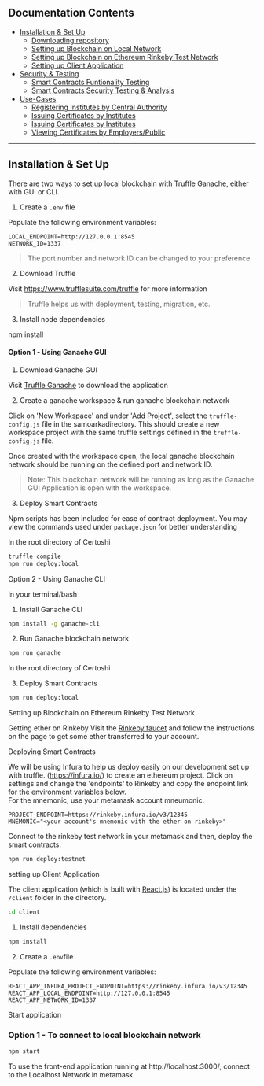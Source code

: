 
## Documentation Contents

- [Installation & Set Up](#Installation-&-Set-Up)
  - [Downloading repository](#Downloading-repository)
  - [Setting up Blockchain on Local Network](#Setting-up-Blockchain-on-Local-Network)
  - [Setting up Blockchain on Ethereum Rinkeby Test Network](#Setting-up-Blockchain-on-Ethereum-Rinkeby-Test-Network)
  - [Setting up Client Application](#Setting-up-Client-Application)
- [Security & Testing](#Security--Testing)
  - [Smart Contracts Funtionality Testing](#Smart-Contracts-Funtionality-Testing)
  - [Smart Contracts Security Testing & Analysis](#Smart-Contracts-Security-Testing-Analysis)
- [Use-Cases](#Use-Cases)
  - [Registering Institutes by Central Authority](#Use-Case-1-Registering-Institutes)
  - [Issuing Certificates by Institutes](#Use-Case-2-Issuing-Certificates)
  - [Issuing Certificates by Institutes](#Use-Case-2-Issuing-Certificates)
  - [Viewing Certificates by Employers/Public](#Use-Case-4-Viewing-Certificates)

---

## Installation & Set Up


There are two ways to set up local blockchain with Truffle Ganache, either with GUI or CLI.

1. Create a `.env` file

Populate the following environment variables:

```
LOCAL_ENDPOINT=http://127.0.0.1:8545
NETWORK_ID=1337
```

> The port number and network ID can be changed to your preference


2. Download Truffle

Visit https://www.trufflesuite.com/truffle for more information


> Truffle helps us with deployment, testing, migration, etc.

3. Install node dependencies

npm install


#### Option 1 - Using Ganache GUI

1. Download Ganache GUI

Visit [Truffle Ganache](https://www.trufflesuite.com/ganache) to download the application

2. Create a ganache workspace & run ganache blockchain network

Click on 'New Workspace' and under 'Add Project', select the `truffle-config.js` file in the samoarkadirectory. This should create a new workspace project with the same truffle settings defined in the `truffle-config.js` file.



Once created with the workspace open, the local ganache blockchain network should be running on the defined port and network ID.

> Note: This blockchain network will be running as long as the Ganache GUI Application is open with the workspace.

3. Deploy Smart Contracts

Npm scripts has been included for ease of contract deployment. You may view the commands used under `package.json` for better understanding

In the root directory of Certoshi

```bash
truffle compile
npm run deploy:local
```

Option 2 - Using Ganache CLI

In your terminal/bash

1. Install Ganache CLI

```bash
npm install -g ganache-cli
```

2. Run Ganache blockchain network

```bash
npm run ganache
```

In the root directory of Certoshi

3. Deploy Smart Contracts

```bash
npm run deploy:local
```

 Setting up Blockchain on Ethereum Rinkeby Test Network


Getting ether on Rinkeby
 Visit the [Rinkeby faucet](https://faucet.rinkeby.io/) and follow the instructions on the page to get some ether transferred to your account.

Deploying Smart Contracts

We will be using Infura to help us deploy easily on our development set up with truffle.
(https://infura.io/) to create an ethereum project. 
Click on settings and change the 'endpoints' to Rinkeby and copy the endpoint link for the environment variables below.  
For the mnemonic, use your metamask account mneumonic.

```
PROJECT_ENDPOINT=https://rinkeby.infura.io/v3/12345
MNEMONIC="<your account's mnemonic with the ether on rinkeby>"
```

Connect to the rinkeby test network in your metamask and then, deploy the smart contracts.

```bash
npm run deploy:testnet
```

setting up Client Application

The client application (which is built with [React.js](https://reactjs.org/)) is located under the `/client` folder in the directory.

```bash
cd client
```

1. Install dependencies

```bash
npm install
```

2. Create a `.env`file

Populate the following environment variables:

```
REACT_APP_INFURA_PROJECT_ENDPOINT=https://rinkeby.infura.io/v3/12345
REACT_APP_LOCAL_ENDPOINT=http://127.0.0.1:8545
REACT_APP_NETWORK_ID=1337

```
 Start application

### Option 1 - To connect to local blockchain network

```bash
npm start
```

To use the front-end application running at http://localhost:3000/, connect to the Localhost Network in metamask



